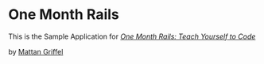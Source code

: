 # One Month Rails

This is the Sample Application for
[*One Month Rails: Teach Yourself to Code*](http://onemonthrails.com)

by [Mattan Griffel](http://mattangriffel.com)